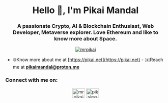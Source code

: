 <h1 align="center">Hello 👋, I'm Pikai Mandal</h1>
<h3 align="center">A passionate Crypto, AI & Blockchain Enthusiast, Web Developer, Metaverse explorer. Love Ethereum and like to know more about Space.</h3>

<p align="center"> <a href="https://twitter.com/mrpikai" target="blank"><img src="https://img.shields.io/twitter/follow/mrpikai?logo=twitter&style=for-the-badge" alt="mrpikai" /></a> </p>

- 🌐Know more about me at [https://pikai.net](https://pikai.net)    - ✉️Reach me at **pikaimandal@proton.me**


<h3 align="left">Connect with me on:</h3>
<p align="center">
<a href="https://twitter.com/mrpikai" target="blank"><img align="center" src="https://raw.githubusercontent.com/rahuldkjain/github-profile-readme-generator/master/src/images/icons/Social/twitter.svg" alt="mrpikai" height="30" width="40" /></a>
<a href="https://linkedin.com/in/pikaimandal" target="blank"><img align="center" src="https://raw.githubusercontent.com/rahuldkjain/github-profile-readme-generator/master/src/images/icons/Social/linked-in-alt.svg" alt="pikaimandal" height="30" width="40" /></a>
</p>

